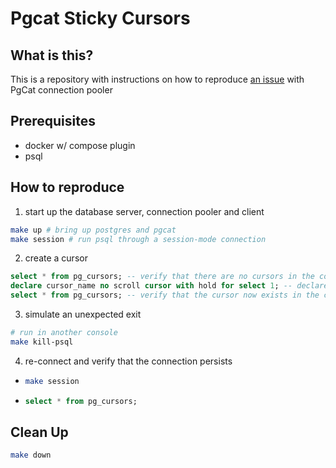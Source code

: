 # Pgcat Sticky Cursors

## What is this?
This is a repository with instructions on how to reproduce [an issue](https://github.com/postgresml/pgcat/issues/903) with PgCat connection pooler

## Prerequisites

- docker w/ compose plugin
- psql

## How to reproduce

1. start up the database server, connection pooler and client
  ```bash
  make up # bring up postgres and pgcat
  make session # run psql through a session-mode connection
  ```

2. create a cursor
  ```sql
  select * from pg_cursors; -- verify that there are no cursors in the connection
  declare cursor_name no scroll cursor with hold for select 1; -- declare a cursor
  select * from pg_cursors; -- verify that the cursor now exists in the connection
  ```

3. simulate an unexpected exit
  ```bash
  # run in another console
  make kill-psql
  ```

4. re-connect and verify that the connection persists
-
  ```bash
  make session
  ```
-
  ```sql
  select * from pg_cursors;
  ```

## Clean Up

```bash
make down
```
